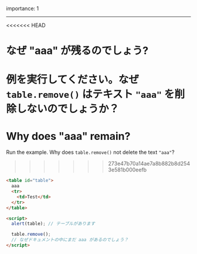 importance: 1

---

<<<<<<< HEAD
# なぜ "aaa" が残るのでしょう?

例を実行してください。なぜ `table.remove()` はテキスト `"aaa"` を削除しないのでしょうか？
=======
# Why does "aaa" remain?

Run the example. Why does `table.remove()` not delete the text `"aaa"`?
>>>>>>> 273e47b70a14ae7a8b882b8d2543e581b000eefb

```html height=100 run
<table id="table">
  aaa
  <tr>
    <td>Test</td>
  </tr>
</table>

<script>
  alert(table); // テーブルがあります

  table.remove();
  // なぜドキュメントの中にまだ aaa があるのでしょう？
</script>
```
